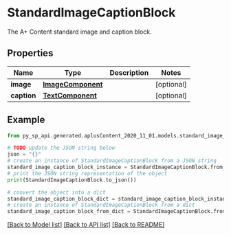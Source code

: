 # StandardImageCaptionBlock

The A+ Content standard image and caption block.

## Properties

Name | Type | Description | Notes
------------ | ------------- | ------------- | -------------
**image** | [**ImageComponent**](ImageComponent.md) |  | [optional] 
**caption** | [**TextComponent**](TextComponent.md) |  | [optional] 

## Example

```python
from py_sp_api.generated.aplusContent_2020_11_01.models.standard_image_caption_block import StandardImageCaptionBlock

# TODO update the JSON string below
json = "{}"
# create an instance of StandardImageCaptionBlock from a JSON string
standard_image_caption_block_instance = StandardImageCaptionBlock.from_json(json)
# print the JSON string representation of the object
print(StandardImageCaptionBlock.to_json())

# convert the object into a dict
standard_image_caption_block_dict = standard_image_caption_block_instance.to_dict()
# create an instance of StandardImageCaptionBlock from a dict
standard_image_caption_block_from_dict = StandardImageCaptionBlock.from_dict(standard_image_caption_block_dict)
```
[[Back to Model list]](../README.md#documentation-for-models) [[Back to API list]](../README.md#documentation-for-api-endpoints) [[Back to README]](../README.md)


